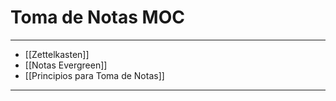 # Toma de Notas MOC
---

- [[Zettelkasten]]
- [[Notas Evergreen]]
- [[Principios para Toma de Notas]]

---